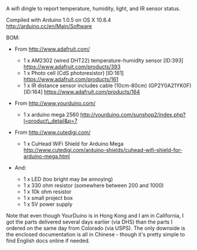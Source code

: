 
A wifi dingle to report temperature, humidity, light, and IR sensor status.

Compiled with Arduino 1.0.5 on OS X 10.8.4 http://arduino.cc/en/Main/Software

BOM:

- From http://www.adafruit.com/
  - 1 x AM2302 (wired DHT22)  temperature-humidity sensor [ID:393]  https://www.adafruit.com/products/393
  - 1 x Photo cell (CdS photoresistor) [ID:161] https://www.adafruit.com/products/161
  - 1 x IR distance sensor includes cable (10cm-80cm) (GP2Y0A21YK0F) [ID:164] https://www.adafruit.com/products/164

- From http://www.yourduino.com/
  - 1 x arduino mega 2560  http://yourduino.com/sunshop2/index.php?l=product\_detail&p=7

- From http://www.cutedigi.com/
  - 1 x CuHead WiFi Shield for Arduino Mega  http://www.cutedigi.com/arduino-shields/cuhead-wifi-shield-for-arduino-mega.html

- And:
  - 1 x LED (too bright may be annoying)
  - 1 x 330 ohm resistor (somewhere between 200 and 1000)
  - 1 x 10k ohm resistor
  - 1 x small project box
  - 1 x 5V power supply

Note that even though YourDuino is in Hong Kong and I am in California, I got the parts delivered
several days earlier (via DHS) than the parts I ordered on the same day from Colorado (via USPS).
The only downside is the enclosed documentation is all in Chinese - though it's pretty simple to
find English docs online if needed.



